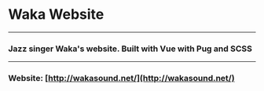 # Waka Website

---

### Jazz singer Waka's website. Built with Vue with Pug and SCSS

---

### Website: [http://wakasound.net/](http://wakasound.net/)
